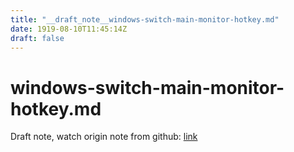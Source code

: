 ```yaml
---
title: "__draft_note__windows-switch-main-monitor-hotkey.md"
date: 1919-08-10T11:45:14Z
draft: false
---
```


# windows-switch-main-monitor-hotkey.md

Draft note, watch origin note from github: [link](https://github.com/tinghaolai/just-random-note/blob/master/windows/windows-switch-main-monitor-hotkey.md)